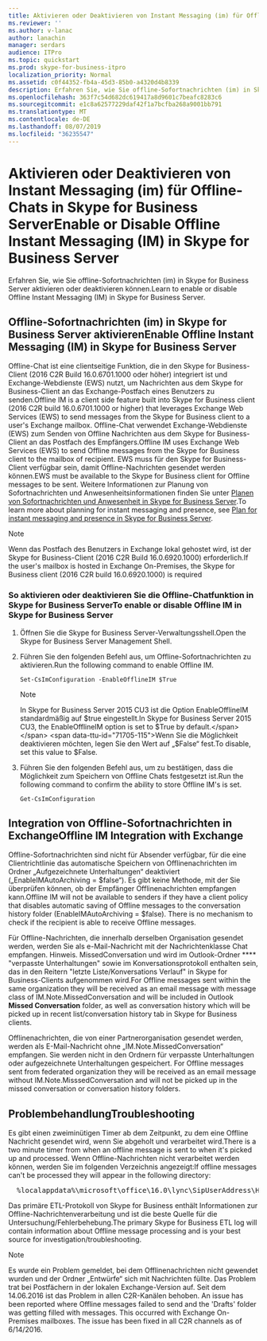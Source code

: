 ```yaml
---
title: Aktivieren oder Deaktivieren von Instant Messaging (im) für Offline-Chats in Skype for Business Server
ms.reviewer: ''
ms.author: v-lanac
author: lanachin
manager: serdars
audience: ITPro
ms.topic: quickstart
ms.prod: skype-for-business-itpro
localization_priority: Normal
ms.assetid: c0f44352-fb4a-45d3-85b0-a4320d4b8339
description: Erfahren Sie, wie Sie offline-Sofortnachrichten (im) in Skype for Business Server aktivieren oder deaktivieren können.
ms.openlocfilehash: 363f7c54d682dc619417a8d9601c7beafc8283c6
ms.sourcegitcommit: e1c8a62577229daf42f1a7bcfba268a9001bb791
ms.translationtype: MT
ms.contentlocale: de-DE
ms.lasthandoff: 08/07/2019
ms.locfileid: "36235547"
---
```

# <a name="enable-or-disable-offline-instant-messaging-im-in-skype-for-business-server"></a><span data-ttu-id="71705-103">Aktivieren oder Deaktivieren von Instant Messaging (im) für Offline-Chats in Skype for Business Server</span><span class="sxs-lookup"><span data-stu-id="71705-103">Enable or Disable Offline Instant Messaging (IM) in Skype for Business Server</span></span>
 
<span data-ttu-id="71705-104">Erfahren Sie, wie Sie offline-Sofortnachrichten (im) in Skype for Business Server aktivieren oder deaktivieren können.</span><span class="sxs-lookup"><span data-stu-id="71705-104">Learn to enable or disable Offline Instant Messaging (IM) in Skype for Business Server.</span></span>
  
## <a name="enable-offline-instant-messaging-im-in-skype-for-business-server"></a><span data-ttu-id="71705-105">Offline-Sofortnachrichten (im) in Skype for Business Server aktivieren</span><span class="sxs-lookup"><span data-stu-id="71705-105">Enable Offline Instant Messaging (IM) in Skype for Business Server</span></span>

<span data-ttu-id="71705-106">Offline-Chat ist eine clientseitige Funktion, die in den Skype for Business-Client (2016 C2R Build 16.0.6701.1000 oder höher) integriert ist und Exchange-Webdienste (EWS) nutzt, um Nachrichten aus dem Skype for Business-Client an das Exchange-Postfach eines Benutzers zu senden.</span><span class="sxs-lookup"><span data-stu-id="71705-106">Offline IM is a client side feature built into Skype for Business client (2016 C2R build 16.0.6701.1000 or higher) that leverages Exchange Web Services (EWS) to send messages from the Skype for Business client to a user's Exchange mailbox.</span></span> <span data-ttu-id="71705-107">Offline-Chat verwendet Exchange-Webdienste (EWS) zum Senden von Offline Nachrichten aus dem Skype for Business-Client an das Postfach des Empfängers.</span><span class="sxs-lookup"><span data-stu-id="71705-107">Offline IM uses Exchange Web Services (EWS) to send Offline messages from the Skype for Business client to the mailbox of recipient.</span></span> <span data-ttu-id="71705-108">EWS muss für den Skype for Business-Client verfügbar sein, damit Offline-Nachrichten gesendet werden können.</span><span class="sxs-lookup"><span data-stu-id="71705-108">EWS must be available to the Skype for Business client for Offline messages to be sent.</span></span> <span data-ttu-id="71705-109">Weitere Informationen zur Planung von Sofortnachrichten und Anwesenheitsinformationen finden Sie unter [Planen von Sofortnachrichten und Anwesenheit in Skype for Business Server](../../plan-your-deployment/instant-messaging-and-presence.md).</span><span class="sxs-lookup"><span data-stu-id="71705-109">To learn more about planning for instant messaging and presence, see [Plan for instant messaging and presence in Skype for Business Server](../../plan-your-deployment/instant-messaging-and-presence.md).</span></span>
  
> [!NOTE]
> <span data-ttu-id="71705-110">Wenn das Postfach des Benutzers in Exchange lokal gehostet wird, ist der Skype for Business-Client (2016 C2R Build 16.0.6920.1000) erforderlich.</span><span class="sxs-lookup"><span data-stu-id="71705-110">If the user's mailbox is hosted in Exchange On-Premises, the Skype for Business client (2016 C2R build 16.0.6920.1000) is required</span></span> 
  
### <a name="to-enable-or-disable-offline-im-in-skype-for-business-server"></a><span data-ttu-id="71705-111">So aktivieren oder deaktivieren Sie die Offline-Chatfunktion in Skype for Business Server</span><span class="sxs-lookup"><span data-stu-id="71705-111">To enable or disable Offline IM in Skype for Business Server</span></span>

1. <span data-ttu-id="71705-112">Öffnen Sie die Skype for Business Server-Verwaltungsshell.</span><span class="sxs-lookup"><span data-stu-id="71705-112">Open the Skype for Business Server Management Shell.</span></span>
    
2. <span data-ttu-id="71705-113">Führen Sie den folgenden Befehl aus, um Offline-Sofortnachrichten zu aktivieren.</span><span class="sxs-lookup"><span data-stu-id="71705-113">Run the following command to enable Offline IM.</span></span>
    
   ```
   Set-CsImConfiguration -EnableOfflineIM $True
   ```

    > [!NOTE]
    > <span data-ttu-id="71705-114">In Skype for Business Server 2015 CU3 ist die Option EnableOfflineIM standardmäßig auf $true eingestellt.</span><span class="sxs-lookup"><span data-stu-id="71705-114">In Skype for Business Server 2015 CU3, the EnableOfflineIM option is set to $True by default.</span></span> <span data-ttu-id="71705-115">Wenn Sie die Möglichkeit deaktivieren möchten, legen Sie den Wert auf „$False“ fest.</span><span class="sxs-lookup"><span data-stu-id="71705-115">To disable, set this value to $False.</span></span> 
  
3. <span data-ttu-id="71705-116">Führen Sie den folgenden Befehl aus, um zu bestätigen, dass die Möglichkeit zum Speichern von Offline Chats festgesetzt ist.</span><span class="sxs-lookup"><span data-stu-id="71705-116">Run the following command to confirm the ability to store Offline IM's is set.</span></span>
    
   ```
   Get-CsImConfiguration
   ```

## <a name="offline-im-integration-with-exchange"></a><span data-ttu-id="71705-117">Integration von Offline-Sofortnachrichten in Exchange</span><span class="sxs-lookup"><span data-stu-id="71705-117">Offline IM Integration with Exchange</span></span>

<span data-ttu-id="71705-p103">Offline-Sofortnachrichten sind nicht für Absender verfügbar, für die eine Clientrichtlinie das automatische Speichern von Offlinenachrichten im Ordner „Aufgezeichnete Unterhaltungen“ deaktiviert („EnableIMAutoArchiving = $false“). Es gibt keine Methode, mit der Sie überprüfen können, ob der Empfänger Offlinenachrichten empfangen kann.</span><span class="sxs-lookup"><span data-stu-id="71705-p103">Offline IM will not be available to senders if they have a client policy that disables automatic saving of Offline messages to the conversation history folder (EnableIMAutoArchiving = $false). There is no mechanism to check if the recipient is able to receive Offline messages.</span></span>
  
<span data-ttu-id="71705-120">Für Offline-Nachrichten, die innerhalb derselben Organisation gesendet werden, werden Sie als e-Mail-Nachricht mit der Nachrichtenklasse Chat empfangen. Hinweis. MissedConversation und wird im Outlook-Ordner \*\*\*\* "verpasste Unterhaltungen" sowie im Konversationsprotokoll enthalten sein, das in den Reitern "letzte Liste/Konversations Verlauf" in Skype for Business-Clients aufgenommen wird.</span><span class="sxs-lookup"><span data-stu-id="71705-120">For Offline messages sent within the same organization they will be received as an email message with message class of IM.Note.MissedConversation and will be included in Outlook **Missed Conversation** folder, as well as conversation history which will be picked up in recent list/conversation history tab in Skype for Business clients.</span></span>
  
<span data-ttu-id="71705-121">
 Offlinenachrichten, die von einer Partnerorganisation gesendet werden, werden als E-Mail-Nachricht ohne „IM.Note.MissedConversation“ empfangen. Sie werden nicht in den Ordnern für verpasste Unterhaltungen oder aufgezeichnete Unterhaltungen gespeichert. </span><span class="sxs-lookup"><span data-stu-id="71705-121">For Offline messages sent from federated organization they will be received as an email message without IM.Note.MisssedConversation and will not be picked up in the missed conversation or conversation history folders.</span></span> 
  
## <a name="troubleshooting"></a><span data-ttu-id="71705-122">Problembehandlung</span><span class="sxs-lookup"><span data-stu-id="71705-122">Troubleshooting</span></span>

<span data-ttu-id="71705-123">Es gibt einen zweiminütigen Timer ab dem Zeitpunkt, zu dem eine Offline Nachricht gesendet wird, wenn Sie abgeholt und verarbeitet wird.</span><span class="sxs-lookup"><span data-stu-id="71705-123">There is a two minute timer from when an offline message is sent to when it's picked up and processed.</span></span> <span data-ttu-id="71705-124">Wenn Offline-Nachrichten nicht verarbeitet werden können, werden Sie im folgenden Verzeichnis angezeigt:</span><span class="sxs-lookup"><span data-stu-id="71705-124">If offline messages can't be processed they will appear in the following directory:</span></span> 
  
  <pre>  %localappdata%\microsoft\office\16.0\lync\SipUserAddress\History Spooler   </pre>

<span data-ttu-id="71705-125">Das primäre ETL-Protokoll von Skype for Business enthält Informationen zur Offline-Nachrichtenverarbeitung und ist die beste Quelle für die Untersuchung/Fehlerbehebung.</span><span class="sxs-lookup"><span data-stu-id="71705-125">The primary Skype for Business ETL log will contain information about Offline message processing and is your best source for investigation/troubleshooting.</span></span> 
  
> [!NOTE]
> <span data-ttu-id="71705-p105">Es wurde ein Problem gemeldet, bei dem Offlinenachrichten nicht gewendet wurden und der Ordner „Entwürfe“ sich mit Nachrichten füllte. Das Problem trat bei Postfächern in der lokalen Exchange-Version auf. Seit dem 14.06.2016 ist das Problem in allen C2R-Kanälen behoben. </span><span class="sxs-lookup"><span data-stu-id="71705-p105">An issue has been reported where Offline messages failed to send and the 'Drafts' folder was getting filled with messages. This occurred with Exchange On-Premises mailboxes. The issue has been fixed in all C2R channels as of 6/14/2016.</span></span>  
